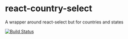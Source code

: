 # react-country-select
A wrapper around react-select but for countries and states

[![Build Status](https://travis-ci.com/jeddtony/react-select-country.svg?branch=master)](https://travis-ci.com/jeddtony/react-select-country)